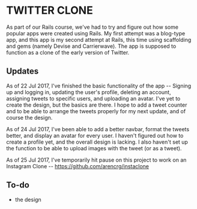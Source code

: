 # TWITTER CLONE

As part of our Rails course, we've had to try and figure out how some popular apps were created using Rails. My first attempt was a blog-type app, and this app is my second attempt at Rails, this time using scaffolding and gems (namely Devise and Carrierwave). The app is supposed to function as a clone of the early version of Twitter.

## Updates

As of 22 Jul 2017, I've finished the basic functionality of the app -- Signing up and logging in, updating the user's profile, deleting an account, assigning tweets to specific users, and uploading an avatar. I've yet to create the design, but the basics are there. I hope to add a tweet counter and to be able to arrange the tweets properly for my next update, and of course the design.

As of 24 Jul 2017, I've been able to add a better navbar, format the tweets better, and display an avatar for every user. I haven't figured out how to create a profile yet, and the overall design is lacking. I also haven't set up the function to be able to upload images with the tweet (or as a tweet). 

As of 25 Jul 2017, I've temporarily hit pause on this project to work on an Instagram Clone -- https://github.com/arencrg/instaclone

## To-do

- the design